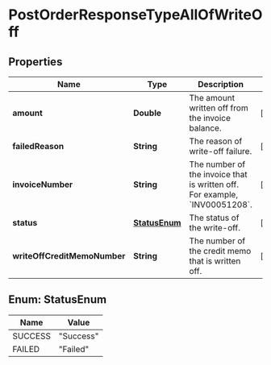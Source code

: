 

# PostOrderResponseTypeAllOfWriteOff


## Properties

| Name | Type | Description | Notes |
|------------ | ------------- | ------------- | -------------|
|**amount** | **Double** | The amount written off from the invoice balance. |  [optional] |
|**failedReason** | **String** | The reason of write-off failure. |  [optional] |
|**invoiceNumber** | **String** | The number of the invoice that is written off. For example, &#x60;INV00051208&#x60;. |  [optional] |
|**status** | [**StatusEnum**](#StatusEnum) | The status of the write-off. |  [optional] |
|**writeOffCreditMemoNumber** | **String** | The number of the credit memo that is written off. |  [optional] |



## Enum: StatusEnum

| Name | Value |
|---- | -----|
| SUCCESS | &quot;Success&quot; |
| FAILED | &quot;Failed&quot; |



